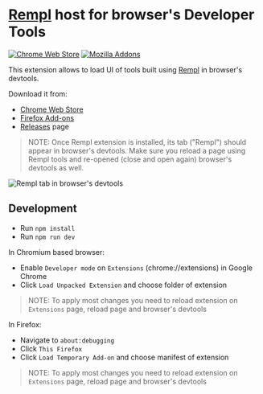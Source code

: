 # [Rempl](https://github.com/rempl/rempl) host for browser's Developer Tools

[![Chrome Web Store](https://badgen.net/chrome-web-store/v/hcikjlholajopgbgfmmlbmifdfbkijdj)](https://chrome.google.com/webstore/detail/rempl/hcikjlholajopgbgfmmlbmifdfbkijdj)
[![Mozilla Addons](https://badgen.net/amo/v/rempl)](https://addons.mozilla.org/en-US/firefox/addon/rempl/)

This extension allows to load UI of tools built using [Rempl](https://github.com/rempl/rempl) in browser's devtools.

Download it from:
* [Chrome Web Store](https://chrome.google.com/webstore/detail/rempl/hcikjlholajopgbgfmmlbmifdfbkijdj)
* [Firefox Add-ons](https://addons.mozilla.org/en-US/firefox/addon/rempl/)
* [Releases](https://github.com/rempl/host-browser-extension/releases) page

> NOTE: Once Rempl extension is installed, its tab ("Rempl") should appear in browser's devtools. Make sure you reload a page using Rempl tools and re-opened (close and open again) browser's devtools as well.

![Rempl tab in browser's devtools](https://user-images.githubusercontent.com/270491/141767859-49510bc6-250b-4d52-af68-bceb4828ebfc.png)

## Development

- Run `npm install`
- Run `npm run dev`

In Chromium based browser:
- Enable `Developer mode` on `Extensions` (chrome://extensions) in Google Chrome
- Click `Load Unpacked Extension` and choose folder of extension
> NOTE: To apply most changes you need to reload extension on `Extensions` page, reload page and browser's devtools

In Firefox:
- Navigate to `about:debugging`
- Click `This Firefox`
- Click `Load Temporary Add-on` and choose manifest of extension
> NOTE: To apply most changes you need to reload extension on `Extensions` page, reload page and browser's devtools
